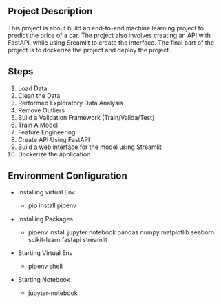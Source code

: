 ## Project Description
This project is about build an end-to-end machine learning project to predict the price of a car. The project also involves creating an API with FastAPI,
while using Sreamlit to create the interface. The final part of the project is to dockerize the project and deploy the project. 

## Steps 
1. Load Data 
2. Clean the Data
3. Performed Exploratory Data Analysis 
4. Remove Outliers
5. Build a Validation Framework (Train/Valida/Test)
6. Train A Model 
7. Feature Engineering 
8. Create API Using FastAPI 
9. Build a web interface  for the model using Streamlit  
19. Dockerize the application

## Environment Configuration
- Installing virtual Env
    - pip install pipenv 

- Installing Packages
    - pipenv install jupyter notebook pandas numpy matplotlib seaborn scikit-learn fastapi streamlit

- Starting Virtual Env
    - pipenv shell 

- Starting Notebook
    - jupyter-notebook